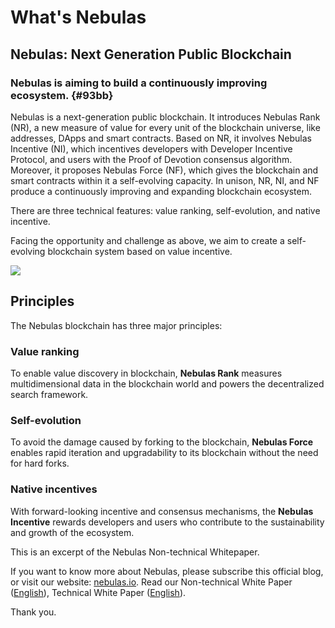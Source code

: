# What's Nebulas

## Nebulas: Next Generation Public Blockchain

### Nebulas is aiming to build a continuously improving ecosystem. {#93bb}

Nebulas is a next-generation public blockchain. It introduces Nebulas Rank \(NR\), a new measure of value for every unit of the blockchain universe, like addresses, DApps and smart contracts. Based on NR, it involves Nebulas Incentive \(NI\), which incentives developers with Developer Incentive Protocol, and users with the Proof of Devotion consensus algorithm. Moreover, it proposes Nebulas Force \(NF\), which gives the blockchain and smart contracts within it a self-evolving capacity. In unison, NR, NI, and NF produce a continuously improving and expanding blockchain ecosystem.

There are three technical features: value ranking, self-evolution, and native incentive.

Facing the opportunity and challenge as above, we aim to create a self-evolving blockchain system based on value incentive.

![](https://cdn-images-1.medium.com/max/1600/1*8YETuI_IvyjXvlvnzbBWnw.png)

## Principles

The Nebulas blockchain has three major principles:

### Value ranking 

To enable value discovery in blockchain, **Nebulas Rank** measures multidimensional data in the blockchain world and powers the decentralized search framework. 

### Self-evolution 

To avoid the damage caused by forking to the blockchain, **Nebulas Force** enables rapid iteration and upgradability to its blockchain without the need for hard forks. 

### Native incentives

With forward-looking incentive and consensus mechanisms, the **Nebulas Incentive** rewards developers and users who contribute to the sustainability and growth of the ecosystem.





This is an excerpt of the Nebulas Non-technical Whitepaper.

If you want to know more about Nebulas, please subscribe this official blog, or visit our website: [nebulas.io](https://nebulas.io/). Read our Non-technical White Paper \([English](https://nebulas.io/docs/NebulasWhitepaper.pdf)\), Technical White Paper \([English](https://nebulas.io/docs/NebulasTechnicalWhitepaper.pdf)\).

Thank you.

